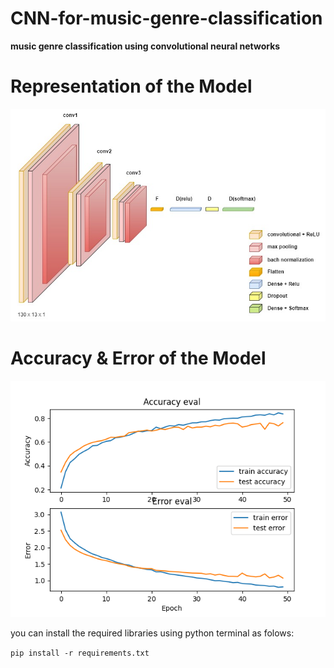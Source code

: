 # CNN-for-music-genre-classification

**music genre classification using convolutional neural networks**

# Representation of the Model
![alt text](https://github.com/Akschan/CNN-for-music-genre-classification/blob/main/images/diagram.jpg?raw=true)


# Accuracy & Error of the Model
![alt text](https://github.com/Akschan/CNN-for-music-genre-classification/blob/main/images/CNN.png?raw=true)



you can install the required libraries using python terminal as folows: 


`pip install -r requirements.txt`

